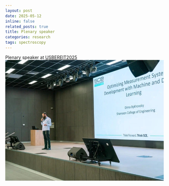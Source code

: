 ```yaml
---
layout: post
date: 2025-05-12
inline: false
related_posts: true
title: Plenary speaker
categories: research
tags: spectroscopy
---
```


Plenary speaker at [USBEREIT2025](https://usbereit.ieeesiberia.org/)
![Plenary speaker](/assets/img/2025/invited_yk.jpg)